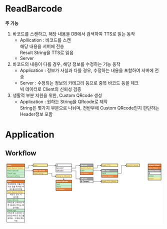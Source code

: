 # ReadBarcode
<strong>주 기능</strong>
1. 바코드를 스캔하고, 해당 내용을 DB에서 검색하여 TTS로 읽는 동작
    - Apllication : 바코드를 스캔  
    해당 내용을 서버에 전송  
    Result String을 TTS로 읽음
    - Server
1. 바코드의 내용이 다를 경우, 해당 정보를 수정하는 기능 동작
    - Application : 정보가 사실과 다를 경우, 수정하는 내용을 포함하여 서버에 전송
    - Server : 수정되는 정보의 카테고리 등으로 중복 바코드 등을 체크  
    빅 데이터로 Client의 신뢰성 검증
1. 생활적 부분 지원을 위한, Custom QRcode 생성
    - Application : 원하는 String을 QRcode로 제작  
    String은 몇가지 부분으로 나뉘며, 전반부에 Custom QRcode인지 판단하는 Header정보 포함

# Application
## Workflow
![Workflow](Documents\Application_Workflow.png)